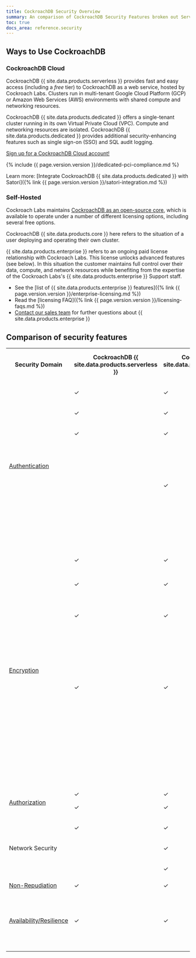 ```yaml
---
title: CockroachDB Security Overview
summary: An comparison of CockroachDB Security Features broken out Serverless vs Dedicated vs Self-Hosted vs Enterprise
toc: true
docs_area: reference.security
---
```

## Ways to Use CockroachDB

### CockroachDB Cloud

CockroachDB {{ site.data.products.serverless }} provides fast and easy access (including a *free* tier) to CockroachDB as a web service, hosted by Cockroach Labs. Clusters run in multi-tenant Google Cloud Platform (GCP) or Amazon Web Services (AWS) environments with shared compute and networking resources.

CockroachDB {{ site.data.products.dedicated }} offers a single-tenant cluster running in its own Virtual Private Cloud (VPC). Compute and networking resources are isolated. CockroachDB {{ site.data.products.dedicated }} provides additional security-enhancing features such as single sign-on (SSO) and SQL audit logging.

[Sign up for a CockroachDB Cloud account!](https://www.cockroachlabs.com/get-started-cockroachdb/)

{% include {{ page.version.version }}/dedicated-pci-compliance.md %}

Learn more: [Integrate CockroachDB {{ site.data.products.dedicated }} with Satori]({% link {{ page.version.version }}/satori-integration.md %})

### Self-Hosted

Cockroach Labs maintains <a href="https://github.com/cockroachdb/cockroach">CockroachDB as an open-source core</a>, which is available to operate under a number of different licensing options, including several free options.

CockroachDB {{ site.data.products.core }} here refers to the situation of a user deploying and operating their own cluster.

{{ site.data.products.enterprise }} refers to an ongoing paid license relationship with Cockroach Labs. This license unlocks advanced features (see below). In this situation the customer maintains full control over their data, compute, and network resources while benefiting from the expertise of the Cockroach Labs's {{ site.data.products.enterprise }} Support staff.

- See the [list of {{ site.data.products.enterprise }} features]({% link {{ page.version.version }}/enterprise-licensing.md %})
- Read the [licensing FAQ]({% link {{ page.version.version }}/licensing-faqs.md %})
- [Contact our sales team](mailto:sales@cockroachlabs.com) for further questions about {{ site.data.products.enterprise }}

## Comparison of security features

<table>
  <tr>
    <th width="120">Security Domain</th>
    <th>CockroachDB {{ site.data.products.serverless }}</th>
    <th>CockroachDB {{ site.data.products.dedicated }}</th>
    <th>CockroachDB {{ site.data.products.core }}</th>
    <th>CockroachDB {{ site.data.products.core }} {{ site.data.products.enterprise }}</th>
    <th>Feature</th>
  </tr>
 <tr>
   <td rowspan="8"><a href="authentication.html">Authentication</a></td>
   <td>✓</td>
   <td>✓</td>
   <td>✓</td>
   <td>✓</td>
   <td>Inter-node and node identity authentication using TLS 1.3</td>
 </tr>
 <tr>
  <td>✓</td>
  <td>✓</td>
  <td>✓</td>
  <td>✓</td>
  <td>Client identity authentication using username/password</td>
 </tr>
 <tr>
  <td>✓</td>
  <td>✓</td>
  <td>✓</td>
  <td>✓</td>
  <td><a href="scram-authentication.html">SASL/SCRAM-SHA-256 secure password-based authentication</a></td>
 </tr>
 <tr>
  <td>&nbsp;</td>
  <td>&nbsp;</td>
  <td>✓</td>
  <td>✓</td>
  <td>SQL client identity authentication using TLS 1.2/1.3</td>
 </tr>
 <tr>
  <td>&nbsp;</td>
  <td>✓</td>
  <td>✓</td>
  <td>✓</td>
  <td>Web console authentication with third-party <a href="{% link {{ page.version.version }}/sso-db-console.md %}">Single Sign-on (SSO)</a> using <a href="https://openid.net/connect/">OpenID Connect OIDC</a></td>
 </tr>
 <tr>
  <td>&nbsp;</td>
  <td>&nbsp;</td>
  <td>&nbsp;</td>
  <td>✓</td>
  <td>Client identity authentication with <a href="{% link {{ page.version.version }}/gssapi_authentication.md %}">GSSAPI and Kerberos</a></td>
 </tr>
 <tr>
   <td>&nbsp;</td>
   <td>&nbsp;</td>
   <td>&nbsp;</td>
   <td>✓</td>
   <td>HTTP API access using login tokens</td>
 </tr>
 <tr>
  <td>&nbsp;</td>
  <td>&nbsp;</td>
  <td>&nbsp;</td>
  <td>✓</td>
  <td><a href="https://wikipedia.org/wiki/Online_Certificate_Status_Protocol">OCSP</a> certificate revocation protocol</td>
 </tr>
 <tr>
   <td rowspan="5" ><a href="encryption.html">Encryption</a></td>
   <td>✓</td>
   <td>✓</td>
   <td>✓</td>
   <td>✓</td>
   <td>Encryption in transit using TLS 1.3</td>
 </tr>
 <tr>
  <td>✓</td>
  <td>✓</td>
  <td>✓</td>
  <td>✓</td>
  <td>Backups for AWS clusters are encrypted at rest using <a href="https://docs.aws.amazon.com/AmazonS3/latest/dev/UsingServerSideEncryption.html">AWS S3’s server-side encryption</a></td>
 </tr>
 <tr>
  <td>✓</td>
  <td>✓</td>
  <td>✓</td>
  <td>✓</td>
  <td>Backups for GCP clusters are encrypted at rest using <a href="https://cloud.google.com/storage/docs/encryption/default-keys">Google-managed server-side encryption keys</a></td>
 </tr>
 <tr>
  <td>✓</td>
  <td>✓</td>
  <td>✓</td>
  <td>✓</td>
  <td>Industry-standard encryption at rest is provided at the infrastructure level by your chosen deployment environment, such as Google Cloud Platform (GCP), Amazon Web Services (AWS), or Microsoft Azure. You can learn more about <a href="https://cloud.google.com/compute/docs/disks#pd_encryption">GCP persistent disk encryption</a>, <a href="https://docs.aws.amazon.com/AWSEC2/latest/UserGuide/EBSEncryption.html">AWS Elastic Block Storage</a>, or <a href="https://docs.microsoft.com/azure/virtual-machines/disk-encryption-overview">Azure managed disk encryption</a>.
 </tr>
 <tr>
  <td>&nbsp;</td>
  <td>&nbsp;</td>
  <td>&nbsp;</td>
  <td>✓</td>
  <td>Cockroach Labs's proprietary storage-level <a href="encryption.html#encryption-at-rest-enterprise">{{ site.data.products.enterprise }} Encryption At Rest service</a> implementing the <a href="https://wikipedia.org/wiki/Advanced_Encryption_Standard">Advanced Encryption Standard (AES)</a></td>
 </tr>
 <tr>
   <td rowspan="2" ><a href="authorization.html">Authorization</a></td>
   <td>✓</td>
   <td>✓</td>
   <td>✓</td>
   <td>✓</td>
   <td>Users and privileges</td>
 </tr>
 <tr>
  <td>✓</td>
  <td>✓</td>
  <td>✓</td>
  <td>✓</td>
  <td>Role-based access control (RBAC)</td>
 </tr>
 <tr>
  <td rowspan="3">Network Security</td>
  <td>✓</td>
  <td>✓</td>
  <td>✓</td>
  <td>✓</td>
  <td><a href="authentication.html"></a>SQL-level configuration allowed authentication attempts by IP address</td>
 </tr>
 <tr>
   <td>&nbsp;</td>
   <td>✓</td>
   <td>✓</td>
   <td>✓</td>
   <td>Network-level Configuration of allowed IP addresses</td>
 </tr>
 <tr>
  <td>&nbsp;</td>
  <td>✓</td>
  <td>✓</td>
  <td>✓</td>
  <td><a href="https://www.cockroachlabs.com/docs/cockroachcloud/create-your-cluster.html#step-8-enable-vpc-peering-optional">VPC Peering</a> for GCP clusters and <a href="https://www.cockroachlabs.com/docs/cockroachcloud/aws-privatelink">AWS PrivateLink</a> for AWS clusters </td>
 </tr>
 <tr>
  <td><a href="https://wikipedia.org/wiki/Non-repudiation">Non-Repudiation</a></td>
  <td>✓</td>
  <td>✓</td>
  <td>✓</td>
  <td>✓</td>
  <td><a href="{% link {{ page.version.version }}/sql-audit-logging.md %}">SQL Audit Logging</a></td>
 </tr>
 <tr>
  <td><a href="{% link {{ page.version.version }}/demo-fault-tolerance-and-recovery.md %}">Availability/Resilience</a></td>
  <td>✓</td>
  <td>✓</td>
  <td>✓</td>
  <td>✓</td>
  <td>CockroachDB, as a distributed SQL database, is uniquely resilient by nature. A cluster can tolerate node failures as long as the majority of nodes remain functional. See <a href="{% link {{ page.version.version }}/demo-fault-tolerance-and-recovery.md %}">Disaster Recovery.</a></td>
 </tr>
</table>
